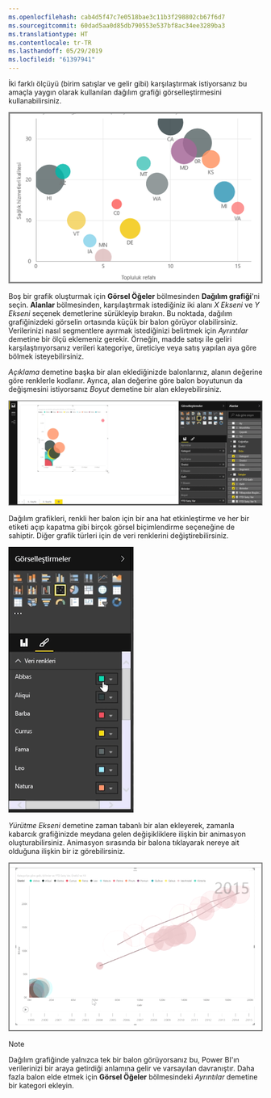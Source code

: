 ```yaml
---
ms.openlocfilehash: cab4d5f47c7e0518bae3c11b3f298802cb67f6d7
ms.sourcegitcommit: 60dad5aa0d85db790553e537bf8ac34ee3289ba3
ms.translationtype: HT
ms.contentlocale: tr-TR
ms.lasthandoff: 05/29/2019
ms.locfileid: "61397941"
---
```

İki farklı ölçüyü (birim satışlar ve gelir gibi) karşılaştırmak istiyorsanız bu amaçla yaygın olarak kullanılan dağılım grafiği görselleştirmesini kullanabilirsiniz.

![](media/3-7-create-scatter-charts/3-7_1.png)

Boş bir grafik oluşturmak için **Görsel Öğeler** bölmesinden **Dağılım grafiği**'ni seçin. **Alanlar** bölmesinden, karşılaştırmak istediğiniz iki alanı *X Ekseni* ve *Y Ekseni* seçenek demetlerine sürükleyip bırakın. Bu noktada, dağılım grafiğinizdeki görselin ortasında küçük bir balon görüyor olabilirsiniz. Verilerinizi nasıl segmentlere ayırmak istediğinizi belirtmek için *Ayrıntılar* demetine bir ölçü eklemeniz gerekir. Örneğin, madde satışı ile geliri karşılaştırıyorsanız verileri kategoriye, üreticiye veya satış yapılan aya göre bölmek isteyebilirsiniz.

*Açıklama* demetine başka bir alan eklediğinizde balonlarınız, alanın değerine göre renklerle kodlanır. Ayrıca, alan değerine göre balon boyutunun da değişmesini istiyorsanız *Boyut* demetine bir alan ekleyebilirsiniz.

![](media/3-7-create-scatter-charts/3-7_2.png)

Dağılım grafikleri, renkli her balon için bir ana hat etkinleştirme ve her bir etiketi açıp kapatma gibi birçok görsel biçimlendirme seçeneğine de sahiptir. Diğer grafik türleri için de veri renklerini değiştirebilirsiniz.

![](media/3-7-create-scatter-charts/3-7_3.png)

*Yürütme Ekseni* demetine zaman tabanlı bir alan ekleyerek, zamanla kabarcık grafiğinizde meydana gelen değişikliklere ilişkin bir animasyon oluşturabilirsiniz. Animasyon sırasında bir balona tıklayarak nereye ait olduğuna ilişkin bir iz görebilirsiniz.

![](media/3-7-create-scatter-charts/3-7_4.png)

>[!NOTE]
>Dağılım grafiğinde yalnızca tek bir balon görüyorsanız bu, Power BI'ın verilerinizi bir araya getirdiği anlamına gelir ve varsayılan davranıştır. Daha fazla balon elde etmek için **Görsel Öğeler** bölmesindeki *Ayrıntılar* demetine bir kategori ekleyin.
> 
> 


